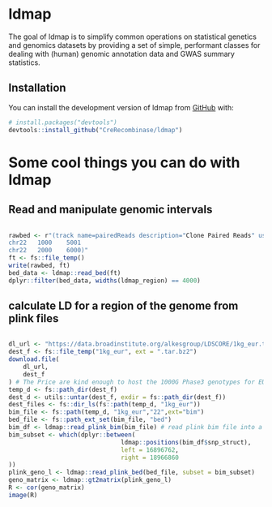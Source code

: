 
<!-- README.md is generated from README.Rmd. Please edit that file -->

# ldmap

<!-- badges: start -->

<!-- badges: end -->

The goal of ldmap is to simplify common operations on statistical
genetics and genomics datasets by providing a set of simple, performant
classes for dealing with (human) genomic annotation data and GWAS
summary statistics.

## Installation

<!-- You can install the released version of ldmap from [CRAN](https://CRAN.R-project.org) with: -->

<!-- ``` r -->

<!-- install.packages("ldmap") -->

<!-- ``` -->

You can install the development version of ldmap from
[GitHub](https://github.com/) with:

``` r
# install.packages("devtools")
devtools::install_github("CreRecombinase/ldmap")
```

# Some cool things you can do with ldmap

## Read and manipulate genomic intervals

```r

rawbed <- r"(track name=pairedReads description="Clone Paired Reads" useScore=1
chr22	1000	5001
chr22	2000	6000)" 
ft <- fs::file_temp()
write(rawbed, ft)
bed_data <- ldmap::read_bed(ft)
dplyr::filter(bed_data, widths(ldmap_region) == 4000)
```


## calculate LD for a region of the genome from plink files

```r

dl_url <- "https://data.broadinstitute.org/alkesgroup/LDSCORE/1kg_eur.tar.bz2" #example file with chromosome 22
dest_f <- fs::file_temp("1kg_eur", ext = ".tar.bz2")
download.file(
    dl_url,
    dest_f
) # The Price are kind enough to host the 1000G Phase3 genotypes for EUR
temp_d <- fs::path_dir(dest_f)
dest_d <- utils::untar(dest_f, exdir = fs::path_dir(dest_f))
dest_files <- fs::dir_ls(fs::path(temp_d, "1kg_eur"))
bim_file <- fs::path(temp_d, "1kg_eur","22",ext="bim")
bed_file <- fs::path_ext_set(bim_file, "bed")
bim_df <- ldmap::read_plink_bim(bim_file) # read plink bim file into a dataframe
bim_subset <- which(dplyr::between(
                               ldmap::positions(bim_df$snp_struct),
                               left = 16896762,
                               right = 18966860
))
plink_geno_l <- ldmap::read_plink_bed(bed_file, subset = bim_subset)
geno_matrix <- ldmap::gt2matrix(plink_geno_l)
R <- cor(geno_matrix)
image(R)
```



<!-- ```{r example} -->

<!-- library(ggplot2) -->

<!-- library(patchwork) -->

<!-- p1 <- ggplot(mtcars) + geom_point(aes(mpg, disp))+ylab("short label") -->

<!-- p2 <- ggplot(mtcars) + geom_boxplot(aes(gear, disp, group = gear))+ylab("really really\nreally long\nlabel ") -->

<!-- p1 +theme(axis.title.y = element_text(vjust=1,debug=TRUE))+ p2+theme(axis.title.y = element_text(vjust=0,debug=TRUE))+plot_layout(ncol=1,guides = "keep",) -->

<!-- ## basic example code -->

<!-- ``` -->

<!-- ```{r} -->

<!-- p1 + p2+plot_layout(ncol=1,guides = "keep")&theme(axis.text.y = element_text(hjust=1)) -->

<!-- ``` -->
